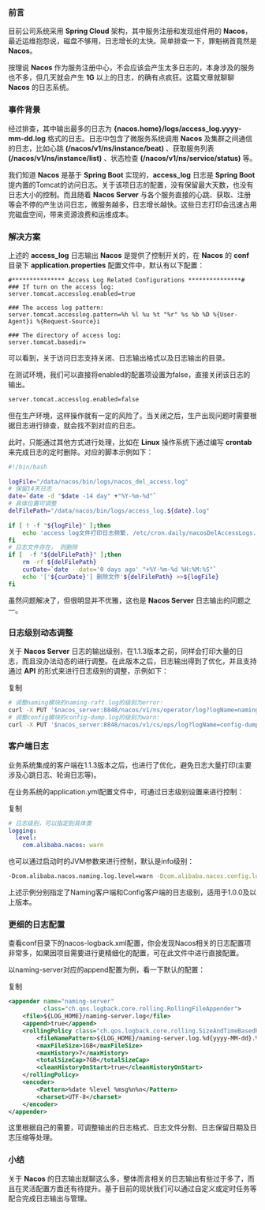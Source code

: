 ### 前言

目前公司系统采用 **Spring Cloud** 架构，其中服务注册和发现组件用的 **Nacos**，最近运维抱怨说，磁盘不够用，日志增长的太快。简单排查一下，罪魁祸首竟然是 **Nacos**。

按理说 **Nacos** 作为服务注册中心，不会应该会产生太多日志的，本身涉及的服务也不多，但几天就会产生 **1G** 以上的日志，的确有点疯狂。这篇文章就聊聊 **Nacos** 的日志系统。

### 事件背景

经过排查，其中输出最多的日志为 **{nacos.home}/logs/access_log.yyyy-mm-dd.log** 格式的日志。日志中包含了微服务系统调用 **Nacos** 及集群之间通信的日志，比如心跳 **(/nacos/v1/ns/instance/beat)** 、获取服务列表 **(/nacos/v1/ns/instance/list)** 、状态检查 **(/nacos/v1/ns/service/status)** 等。

我们知道 **Nacos** 是基于 **Spring Boot** 实现的，**access_log** 日志是 **Spring Boot** 提内置的Tomcat的访问日志。关于该项日志的配置，没有保留最大天数，也没有日志大小的控制。而且随着 **Nacos Server** 与各个服务直接的心跳、获取、注册等会不停的产生访问日志，微服务越多，日志增长越快。这些日志打印会迅速占用完磁盘空间，带来资源浪费和运维成本。

### 解决方案

上述的 **access_log** 日志输出 **Nacos** 是提供了控制开关的，在 **Nacos** 的 **conf** 目录下 **application.properties** 配置文件中，默认有以下配置：

```
#*************** Access Log Related Configurations ***************# 
### If turn on the access log: 
server.tomcat.accesslog.enabled=true 
 
### The access log pattern: 
server.tomcat.accesslog.pattern=%h %l %u %t "%r" %s %b %D %{User-Agent}i %{Request-Source}i 
 
### The directory of access log: 
server.tomcat.basedir= 
```

可以看到，关于访问日志支持关闭、日志输出格式以及日志输出的目录。

在测试环境，我们可以直接将enabled的配置项设置为false，直接关闭该日志的输出。

```bash
server.tomcat.accesslog.enabled=false 
```

但在生产环境，这样操作就有一定的风险了。当关闭之后，生产出现问题时需要根据日志进行排查，就会找不到对应的日志。

此时，只能通过其他方式进行处理，比如在 **Linux** 操作系统下通过编写 **crontab** 来完成日志的定时删除。对应的脚本示例如下：

```bash
#!/bin/bash 
 
logFile="/data/nacos/bin/logs/nacos_del_access.log" 
# 保留14天日志 
date=`date -d "$date -14 day" +"%Y-%m-%d"` 
# 具体位置可调整 
delFilePath="/data/nacos/bin/logs/access_log.${date}.log" 
 
if [ ! -f "${logFile}" ];then 
    echo 'access log文件打印日志频繁. /etc/cron.daily/nacosDelAccessLogs.sh 会定时删除access日志文件' >>${logFile} 
fi 
# 日志文件存在， 则删除 
if [  -f "${delFilePath}" ];then 
    rm -rf ${delFilePath} 
    curDate=`date --date='0 days ago' "+%Y-%m-%d %H:%M:%S"` 
    echo '['${curDate}'] 删除文件'${delFilePath} >>${logFile} 
fi 
```

虽然问题解决了，但很明显并不优雅，这也是 **Nacos Server** 日志输出的问题之一。

### 日志级别动态调整

关于 **Nacos Server** 日志的输出级别，在1.1.3版本之前，同样会打印大量的日志，而且没办法动态的进行调整。在此版本之后，日志输出得到了优化，并且支持通过 **API** 的形式来进行日志级别的调整，示例如下：

复制

```bash
# 调整naming模块的naming-raft.log的级别为error: 
curl -X PUT '$nacos_server:8848/nacos/v1/ns/operator/log?logName=naming-raft&logLevel=error' 
# 调整config模块的config-dump.log的级别为warn: 
curl -X PUT '$nacos_server:8848/nacos/v1/cs/ops/log?logName=config-dump&logLevel=warn' 
```

### 客户端日志

业务系统集成的客户端在1.1.3版本之后，也进行了优化，避免日志大量打印(主要涉及心跳日志、轮询日志等)。

在业务系统的application.yml配置文件中，可通过日志级别设置来进行控制：

复制

```yml
# 日志级别，可以指定到具体类 
logging: 
  level: 
    com.alibaba.nacos: warn 
```

也可以通过启动时的JVM参数来进行控制，默认是info级别：

```bash
-Dcom.alibaba.nacos.naming.log.level=warn -Dcom.alibaba.nacos.config.log.level=warn 
```

上述示例分别指定了Naming客户端和Config客户端的日志级别，适用于1.0.0及以上版本。

### 更细的日志配置

查看conf目录下的nacos-logback.xml配置，你会发现Nacos相关的日志配置项非常多，如果因项目需要进行更精细化的配置，可在此文件中进行直接配置。

以naming-server对应的append配置为例，看一下默认的配置：

复制

```xml
<appender name="naming-server" 
          class="ch.qos.logback.core.rolling.RollingFileAppender"> 
    <file>${LOG_HOME}/naming-server.log</file> 
    <append>true</append> 
    <rollingPolicy class="ch.qos.logback.core.rolling.SizeAndTimeBasedRollingPolicy"> 
        <fileNamePattern>${LOG_HOME}/naming-server.log.%d{yyyy-MM-dd}.%i</fileNamePattern> 
        <maxFileSize>1GB</maxFileSize> 
        <maxHistory>7</maxHistory> 
        <totalSizeCap>7GB</totalSizeCap> 
        <cleanHistoryOnStart>true</cleanHistoryOnStart> 
    </rollingPolicy> 
    <encoder> 
        <Pattern>%date %level %msg%n%n</Pattern> 
        <charset>UTF-8</charset> 
    </encoder> 
</appender> 
```

这里根据自己的需要，可调整输出的日志格式、日志文件分割、日志保留日期及日志压缩等处理。

### 小结

关于 **Nacos** 的日志输出就聊这么多，整体而言相关的日志输出有些过于多了，而且在灵活配置方面还有待提升。基于目前的现状我们可以通过自定义或定时任务等配合完成日志输出与管理。

 